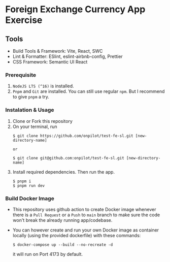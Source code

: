 # Foreign Exchange Currency App Exercise

## Tools
- Build Tools & Framework: Vite, React, SWC
- Lint & Formatter: ESlint, eslint-airbnb-config, Prettier
- CSS Framework: Semantic UI React

### Prerequisite
1. ```NodeJS LTS (^16)``` is installed.
2. ```Pnpm``` and ```Git``` are installed. You can still use regular ```npm```. But I recommend to give ```pnpm``` a try.

### Instalation & Usage
1. Clone or Fork this repository
2. On your terminal, run
    ```
    $ git clone https://github.com/onpilot/test-fe-sl.git [new-directory-name]

    or
    
    $ git clone git@github.com:onpilot/test-fe-sl.git [new-directory-name]
    ```
3. Install required dependencies. Then run the app.
    ```
    $ pnpm i
    $ pnpm run dev
    ```

### Build Docker Image
- This repository uses github action to create Docker image whenever there is a ```Pull Request``` or a ```Push``` to ```main``` branch to make sure the code won't break the already running app/codebase.

- You can however create and run your own Docker image as container locally (using the provided dockerfile) with these commands:
  ```
  $ docker-compose up --build --no-recreate -d
  ```
  it will run on Port 4173 by default.
